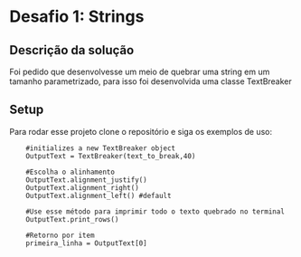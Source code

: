 # Desafio 1: Strings

## Descrição da solução
Foi pedido que desenvolvesse um meio de quebrar uma string em um tamanho parametrizado, para isso foi desenvolvida uma classe TextBreaker
	
## Setup
Para rodar esse projeto clone o repositório e siga os exemplos de uso:

```
    #initializes a new TextBreaker object
    OutputText = TextBreaker(text_to_break,40)    

    #Escolha o alinhamento
    OutputText.alignment_justify() 
    OutputText.alignment_right()
    OutputText.alignment_left() #default

    #Use esse método para imprimir todo o texto quebrado no terminal
    OutputText.print_rows()

    #Retorno por item
    primeira_linha = OutputText[0]
```